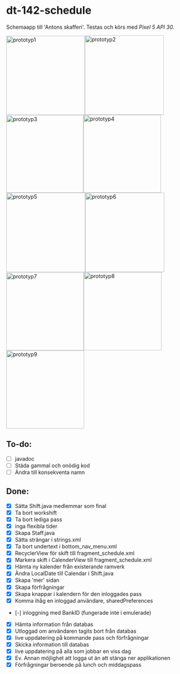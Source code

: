 # dt-142-schedule
Schemaapp till 'Antons skafferi'. Testas och körs med *Pixel 5 API 30*.

<img width="211" alt="prototyp1" src="https://user-images.githubusercontent.com/78786414/212546969-843c753b-252b-4939-83cd-33df6012642c.png"><img width="212" alt="prototyp2" src="https://user-images.githubusercontent.com/78786414/212546972-36c2ec44-067f-448e-b6ab-808503098779.png"><img width="207" alt="prototyp3" src="https://user-images.githubusercontent.com/78786414/212546973-df970373-0614-495e-9b07-6fa38d8539d1.png"><img width="208" alt="prototyp4" src="https://user-images.githubusercontent.com/78786414/212546974-a8ba4aad-3037-47eb-b6a6-a90a547fcc82.png"><img width="212" alt="prototyp5" src="https://user-images.githubusercontent.com/78786414/212546975-78ed6ee1-a30f-4f3e-ab29-fb3e97d4c809.png"><img width="212" alt="prototyp6" src="https://user-images.githubusercontent.com/78786414/212546976-6d6de971-11e0-42f0-85c7-0d0556818d72.png"><img width="208" alt="prototyp7" src="https://user-images.githubusercontent.com/78786414/212546977-4defe928-04f9-434b-8c9c-d25652ac58e5.png"><img width="209" alt="prototyp8" src="https://user-images.githubusercontent.com/78786414/212546978-bc6523f4-09b4-4d02-a553-ceca1ce51b21.png"><img width="209" alt="prototyp9" src="https://user-images.githubusercontent.com/78786414/212546979-b633c869-2600-4e2a-84e2-c73bb3c44de6.png">

## To-do:
- [ ] javadoc
- [ ] Städa gammal och onödig kod
- [ ] Ändra till konsekventa namn

## Done:
- [x] Sätta Shift.java medlemmar som final
- [x] Ta bort workshift
- [x] Ta bort lediga pass
- [x] inga flexibla tider
- [x] Skapa Staff.java
- [x] Sätta strängar i strings.xml
- [x] Ta bort undertext i bottom\_nav\_menu.xml
- [x] RecyclerView för skift till fragment\_schedule.xml
- [x] Markera skift i CalenderView till fragment\_schedule.xml
- [x] Hämta ny kalender från existerande ramverk
- [x] Ändra LocalDate till Calendar i Shift.java
- [x] Skapa 'mer' sidan
- [x] Skapa förfrågningar
- [x] Skapa knappar i kalendern för den inloggades pass
- [x] Komma ihåg en inloggad användare, sharedPreferences
- [-] inloggning med BankID (fungerade inte i emulerade)
- [x] Hämta information från databas
- [x] Utloggad om användaren tagits bort från databas
- [x] live uppdatering på kommande pass och förfrågningar
- [x] Skicka information till databas
- [x] live uppdatering på alla som jobbar en viss dag
- [x] Ev. Annan möjlighet att logga ut än att stänga ner applikationen
- [x] Förfrågningar beroende på lunch och middagspass

